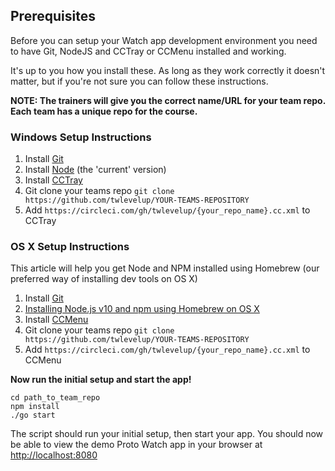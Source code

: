 ## Prerequisites

Before you can setup your Watch app development environment you need to have Git, NodeJS and CCTray or CCMenu installed and working.

It's up to you how you install these. As long as they work correctly it doesn't matter, but if you're not sure you can follow these instructions.

**NOTE: The trainers will give you the correct name/URL for your team repo. Each team has a unique repo for the course.**

### Windows Setup Instructions

1. Install [Git](https://git-scm.com/downloads)
2. Install [Node](https://nodejs.org/en/) (the 'current' version)
3. Install [CCTray](http://sourceforge.net/projects/ccnet/files/CruiseControl.NET%20Releases/CruiseControl.NET%201.8.5/)
4. Git clone your teams repo `git clone https://github.com/twlevelup/YOUR-TEAMS-REPOSITORY`
5. Add `https://circleci.com/gh/twlevelup/{your_repo_name}.cc.xml` to CCTray

### OS X Setup Instructions

This article will help you get Node and NPM installed using Homebrew (our preferred way of installing dev tools on OS X)

1. Install [Git](https://git-scm.com/downloads)
2. [Installing Node.js v10 and npm using Homebrew on OS X](https://www.dyclassroom.com/howto-mac/how-to-install-nodejs-and-npm-on-mac-using-homebrew)
3. Install [CCMenu](http://ccmenu.org/)
4. Git clone your teams repo `git clone https://github.com/twlevelup/YOUR-TEAMS-REPOSITORY`
5. Add `https://circleci.com/gh/twlevelup/{your_repo_name}.cc.xml` to CCMenu
   
**Now run the initial setup and start the app!**

```shell
cd path_to_team_repo
npm install
./go start
```

The script should run your initial setup, then start your app. You should now be able to view the demo Proto Watch app in your browser at [http://localhost:8080](http://localhost:8080)
